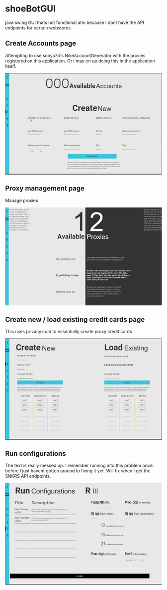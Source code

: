 # shoeBotGUI
java swing GUI thats not functional atm because I dont have the API endpoints for certain webstores




## Create Accounts page
Attempting to use sonya75's NikeAccountGenerator with the proxies registered on this application. Or I may en up doing this in the application itself.

![alt text](https://github.com/forbesjon2/shoeBotGUI/blob/master/data/images/0.PNG)



## Proxy management page
Manage proxies

![alt text](https://github.com/forbesjon2/shoeBotGUI/blob/master/data/images/1.PNG)



## Create new / load existing credit cards page
This uses privacy.com to essentially create proxy credit cards 

![alt text](https://github.com/forbesjon2/shoeBotGUI/blob/master/data/images/2.PNG)



## Run configurations
The text is really messed up. I remember running into this problem once before I just havent gotten around to fixing it yet. Will fix when I get the SNKRS API endpoints.

![alt text](https://github.com/forbesjon2/shoeBotGUI/blob/master/data/images/3.PNG)
